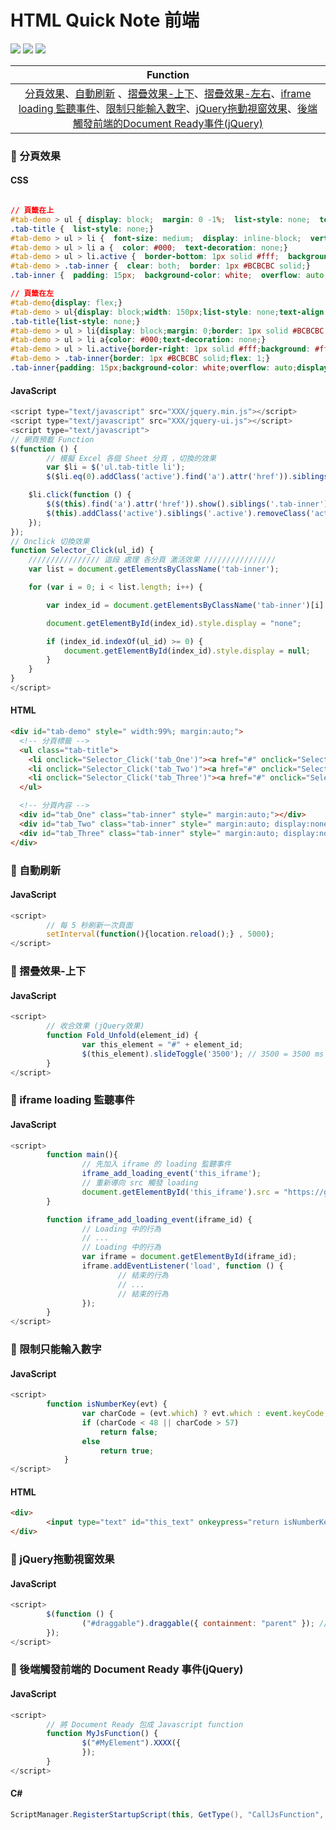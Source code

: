 # HTML Quick Note 前端

![](https://img.shields.io/badge/-HTML-brightgreen) ![](https://img.shields.io/badge/-JavaScript-orange) ![](https://img.shields.io/badge/-CSS-FF00FF)

| Function                     |
| :--------------------------: |
|[分頁效果](#-分頁效果)、[自動刷新](#-自動刷新) 、[摺疊效果-上下](#-摺疊效果-上下)、[摺疊效果-左右](#)、[iframe loading 監聽事件](#-iframe-loading-監聽事件)、[限制只能輸入數字](#-限制只能輸入數字)、[jQuery拖動視窗效果](#-jquery拖動視窗效果)、[後端觸發前端的Document Ready事件(jQuery)](#-後端觸發前端的-document-ready事件jquery)|

### 📌 分頁效果
#### CSS
```CSS

// 頁籤在上
#tab-demo > ul { display: block;  margin: 0 -1%;  list-style: none;  text-align: left;}
.tab-title {  list-style: none;}
#tab-demo > ul > li {  font-size: medium;  display: inline-block;  vertical-align: top;  margin: 0 -1px -1px 0;  border: 1px solid #BCBCBC;  line-height: 35px;  background: #F7F7F7;  padding: 0 10px;  list-style: none;  box-sizing: border-box;}
#tab-demo > ul > li a {  color: #000;  text-decoration: none;}
#tab-demo > ul > li.active {  border-bottom: 1px solid #fff;  background: #fff;}
#tab-demo > .tab-inner {  clear: both;  border: 1px #BCBCBC solid;}
.tab-inner {  padding: 15px;  background-color: white;  overflow: auto;}

// 頁籤在左
#tab-demo{display: flex;}
#tab-demo > ul{display: block;width: 150px;list-style: none;text-align: left;margin-right: -1px;padding: 0;z-index: 99;max-height: 50vh;}
.tab-title{list-style: none;}
#tab-demo > ul > li{display: block;margin: 0;border: 1px solid #BCBCBC;line-height: 35px;background: #F7F7F7;padding: 0 10px;box-sizing: border-box;}
#tab-demo > ul > li a{color: #000;text-decoration: none;}
#tab-demo > ul > li.active{border-right: 1px solid #fff;background: #fff;}
#tab-demo > .tab-inner{border: 1px #BCBCBC solid;flex: 1;}
.tab-inner{padding: 15px;background-color: white;overflow: auto;display: flex;height: 93vh;z-index: 0;}
```
#### JavaScript
```JavaScript
<script type="text/javascript" src="XXX/jquery.min.js"></script>
<script type="text/javascript" src="XXX/jquery-ui.js"></script>
<script type="text/javascript">
// 網頁預載 Function
$(function () {
        // 模擬 Excel 各個 Sheet 分頁 ，切換的效果
        var $li = $('ul.tab-title li');
        $($li.eq(0).addClass('active').find('a').attr('href')).siblings('.tab-inner').hide(); // li.eq(0) → 預設 第 0 頁 

    $li.click(function () {
        $($(this).find('a').attr('href')).show().siblings('.tab-inner').hide();
        $(this).addClass('active').siblings('.active').removeClass('active');
    });
});
// Onclick 切換效果
function Selector_Click(ul_id) {
    //////////////// 這段 處理 各分頁 激活效果 ////////////////
    var list = document.getElementsByClassName('tab-inner');

    for (var i = 0; i < list.length; i++) {

        var index_id = document.getElementsByClassName('tab-inner')[i].id;

        document.getElementById(index_id).style.display = "none";

        if (index_id.indexOf(ul_id) >= 0) {
            document.getElementById(index_id).style.display = null;
        }
    }
}
</script>
```
#### HTML
```HTML
<div id="tab-demo" style=" width:99%; margin:auto;">
  <!-- 分頁標籤 -->
  <ul class="tab-title">
    <li onclick="Selector_Click('tab_One')"><a href="#" onclick="Selector_Click('tab_One')" style="font-size:small;">One</a></li>
    <li onclick="Selector_Click('tab_Two')"><a href="#" onclick="Selector_Click('tab_Two')" style="font-size:small;">One</a></li>
    <li onclick="Selector_Click('tab_Three')"><a href="#" onclick="Selector_Click('tab_Three')" style="font-size:small;">One</a></li>
  </ul>

  <!-- 分頁內容 -->
  <div id="tab_One" class="tab-inner" style=" margin:auto;"></div>
  <div id="tab_Two" class="tab-inner" style=" margin:auto; display:none;"></div>
  <div id="tab_Three" class="tab-inner" style=" margin:auto; display:none;"></div>
</div>
```

### 📌 自動刷新
#### JavaScript
```JavaScript
<script>
        // 每 5 秒刷新一次頁面
        setInterval(function(){location.reload();} , 5000);
</script>
```

### 📌 摺疊效果-上下
#### JavaScript
```JavaScript
<script>
        // 收合效果 (jQuery效果)
        function Fold_Unfold(element_id) {
                var this_element = "#" + element_id;
                $(this_element).slideToggle('3500'); // 3500 = 3500 ms 完成摺疊
        }
</script>
```

### 📌 iframe loading 監聽事件
#### JavaScript
```JavaScript
<script>
        function main(){
                // 先加入 iframe 的 loading 監聽事件
                iframe_add_loading_event('this_iframe');
                // 重新導向 src 觸發 loading
                document.getElementById('this_iframe').src = "https://github.com/ZongN/ASP.NET-Quick-Note/blob/main/C%23.md";
        }

        function iframe_add_loading_event(iframe_id) {
                // Loading 中的行為
                // ...
                // Loading 中的行為
                var iframe = document.getElementById(iframe_id);
                iframe.addEventListener('load', function () {
                        // 結束的行為
                        // ...
                        // 結束的行為
                });
        }
</script>
```

### 📌 限制只能輸入數字
#### JavaScript
```JavaScript
<script>
        function isNumberKey(evt) {
                var charCode = (evt.which) ? evt.which : event.keyCode;
                if (charCode < 48 || charCode > 57)
                    return false;
                else
                    return true;
            }
</script>
```
#### HTML
```HTML
<div>
        <input type="text" id="this_text" onkeypress="return isNumberKey(event)" />
</div>
```

### 📌 jQuery拖動視窗效果
#### JavaScript
```JavaScript
<script>
        $(function () {
                ("#draggable").draggable({ containment: "parent" }); // 表示拖拽元素只能在其父元素內移動，不能超出父元素的範圍
        });
</script>
```

### 📌 後端觸發前端的 Document Ready 事件(jQuery)
#### JavaScript
```JavaScript
<script>
        // 將 Document Ready 包成 Javascript function
        function MyJsFunction() {
                $("#MyElement").XXXX({
                });
        }
</script>
```
#### C#
```C#
ScriptManager.RegisterStartupScript(this, GetType(), "CallJsFunction", "MyJsFunction();", true);
```
